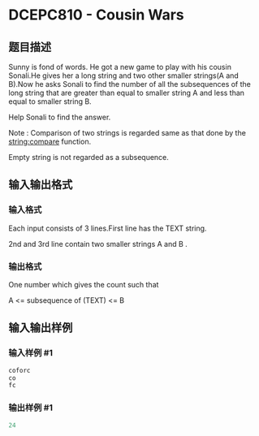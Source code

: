 # DCEPC810 - Cousin Wars

## 题目描述

Sunny is fond of words. He got a new game to play with his cousin Sonali.He gives her a long string and two other smaller strings(A and B).Now he asks Sonali to find the number of all the subsequences of the long string that are greater than equal to smaller string A and less than equal to smaller string B.

Help Sonali to find the answer.

Note : Comparison of two strings is regarded same as that done by the [string:compare](http://www.cplusplus.com/reference/string/string/compare/) function.

Empty string is not regarded as a subsequence.

## 输入输出格式

### 输入格式

Each input consists of 3 lines.First line has the TEXT string.

2nd and 3rd line contain two smaller strings A and B .

### 输出格式

One number which gives the count such that

A <= subsequence of (TEXT) <= B

## 输入输出样例

### 输入样例 #1

```cpp
coforc
co
fc
```


### 输出样例 #1

```cpp
24
```



